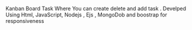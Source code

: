 Kanban Board Task Where You can create delete and add task . 
Develped Using Html, JavaScript, Nodejs , Ejs , MongoDob and boostrap for responsiveness
